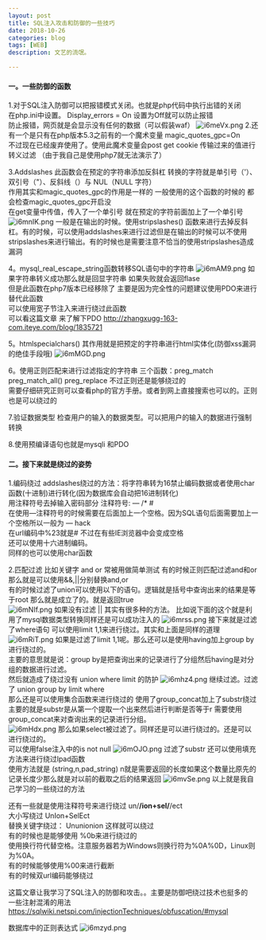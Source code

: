 ```yaml
---
layout: post
title: SQL注入攻击和防御的一些技巧
date: 2018-10-26
categories: blog
tags: [WEB]
description: 文艺的流氓。

---
```

#### 一。一些防御的函数
1.对于SQL注入防御可以把报错模式关闭。也就是php代码中执行出错的关闭  
在php.ini中设置。 Display_errors = On 设置为Off就可以防止报错  
防止报错，网页就是会显示没有任何的数据（可以假装waf）
![i6meVx.png](https://s1.ax1x.com/2018/10/26/i6meVx.png)
2.还有一个是只有在php版本5.3之前有的一个魔术变量 magic_quotes_gpc=On  
不过现在已经废弃使用了。使用此魔术变量会post get cookie 传输过来的值进行转义过滤
（由于我自己是使用php7就无法演示了）

3.Addslashes 此函数会在预定的字符串添加反斜杠  转换的字符就是单引号（'）、双引号（"）、反斜线（）与 NUL（NULL 字符）  
作用其实和magic_quotes_gpc的作用是一样的 一般使用的这个函数的时候的  都会检查magic_quotes_gpc开启没  
在get变量中传值，传入了一个单引号 就在预定的字符前面加上了一个单引号  
![i6mnIK.png](https://s1.ax1x.com/2018/10/26/i6mnIK.png)
一般是在输出的时候。使用stripslashes() 函数来进行去掉反斜杠。有的时候，可以使用addslashes来进行过滤但是在输出的时候可以不使用stripslashes来进行输出。有的时候也是需要注意不恰当的使用stripslashes造成漏洞

4。mysql_real_escape_string函数转移SQL语句中的字符串
![i6mAM9.png](https://s1.ax1x.com/2018/10/26/i6mAM9.png)
如果字符串转义成功那么就是回显字符串 如果失败就会返回flase  
但是此函数在php7版本已经移除了 主要是因为完全性的问题建议使用PDO来进行替代此函数  
可以使用宽子节注入来进行绕过此函数  
可以看这篇文章 来了解下PDO http://zhangxugg-163-com.iteye.com/blog/1835721 

5。htmlspecialchars() 
其作用就是把预定的字符串进行html实体化(防御xss漏洞的绝佳手段哦)
![i6mMGD.png](https://s1.ax1x.com/2018/10/26/i6mMGD.png)

6。使用正则匹配来进行过滤指定的字符串
三个函数：preg_match preg_match_all() preg_replace 不过正则还是能够绕过的  
需要仔细研究正则可以查看php的官方手册。或者到网上直接搜索也可以的。正则也是可以绕过的

7.验证数据类型
检查用户的输入的数据类型。可以把用户的输入的数据进行强制转换

8.使用预编译语句也就是mysqli 和PDO

#### 二。接下来就是绕过的姿势
1.编码绕过
addslashes绕过的方法：将字符串转为16禁止编码数据或者使用char函数(十进制)进行转化(因为数据库会自动把16进制转化)  
用注释符号去掉输入密码部分 注释符号: — /* #  
在使用—注释符号的时候需要在后面加上一个空格。因为SQL语句后面需要加上一个空格所以一般为 — hack  
在url编码中%23就是# 不过在有些IE浏览器中会变成空格  
还可以使用十六进制编码。  
同样的也可以使用char函数  

2.匹配过滤
比如关键字 and or 常被用做简单测试 有的时候正则匹配过滤and和or 那么就是可以使用&&,||分别替换and,or  
有的时候过滤了union可以使用以下的语句。逻辑就是括号中查询出来的结果是等于root 那么就是成立了的。就是返回true  
![i6mNIf.png](https://s1.ax1x.com/2018/10/26/i6mNIf.png)
如果没有过滤 || 其实有很多种的方法。 比如说下面的这个就是利用了mysql数据类型转换同样还是可以成功注入的
![i6mrss.png](https://s1.ax1x.com/2018/10/26/i6mrss.png)
接下来就是过滤了where语句 可以使用limit 1,1来进行绕过。其实和上面是同样的道理
![i6mRiT.png](https://s1.ax1x.com/2018/10/26/i6mRiT.png)
如果是过滤了limit 1,1呢。那么还可以是使用having加上group by 进行绕过的。  
主要的意思就是说：group by是把查询出来的记录进行了分组然后having是对分组的数据进行过滤。  
然后就造成了绕过没有 union where limit 的防护
![i6mhz4.png](https://s1.ax1x.com/2018/10/26/i6mhz4.png)
继续过滤。过滤了 union group by limit where  
那么还是可以使用集合函数来进行绕过的 使用了group_concat加上了substr绕过  
主要的就是substr是从第一个提取一个出来然后进行判断是否等于r   需要使用group_concat来对查询出来的记录进行分组。  
![i6mHdx.png](https://s1.ax1x.com/2018/10/26/i6mHdx.png)
那么如果select被过滤了。同样还是可以进行绕过的。还是可以进行绕过的。  
可以使用false注入中的is not null
![i6mOJO.png](https://s1.ax1x.com/2018/10/26/i6mOJO.png)
过滤了substr
还可以使用填充方法来进行绕过lpad函数  
使用方法就是 (string,n,pad_string)  n就是需要返回的长度如果这个数量比原先的记录长度少那么就是对以前的截取之后的结果返回
![i6mvSe.png](https://s1.ax1x.com/2018/10/26/i6mvSe.png)
以上就是我自己学习的一些绕过的方法

还有一些就是使用注释符号来进行绕过 un/**/ion+sel/**/ect  
大小写绕过 UnIon+SelEct  
替换关键字绕过： Ununionion 这样就可以绕过  
有的时候也是能够使用 %0b来进行绕过的  
使用换行符代替空格。注意服务器若为Windows则换行符为%0A%0D，Linux则为%0A。  
有的时候能够使用%00来进行截断  
有的时候双url编码能够绕过  

这篇文章让我学习了SQL注入的防御和攻击。。主要是防御吧绕过技术也挺多的  
一些注射混淆的用法 https://sqlwiki.netspi.com/injectionTechniques/obfuscation/#mysql

数据库中的正则表达式
![i6mzyd.png](https://s1.ax1x.com/2018/10/26/i6mzyd.png)